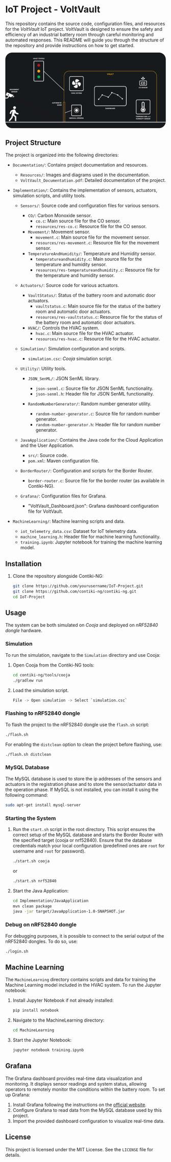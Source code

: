 # IoT Project - VoltVault
This repository contains the source code, configuration files, and resources for the *VoltVault* IoT project. VoltVault is designed to ensure the safety and efficiency of an industrial battery room through careful monitoring and automated responses. This README will guide you through the structure of the repository and provide instructions on how to get started.

![VoltVault Use Case](Documentation/Resources/use_case.png)

## Project Structure

The project is organized into the following directories:

- `Documentation/`: Contains project documentation and resources.
  - `Resources/`: Images and diagrams used in the documentation.
  - `VoltVault_Documentation.pdf`: Detailed documentation of the project.

- `Implementation/`: Contains the implementation of sensors, actuators, simulation scripts, and utility tools.
  
  - `Sensors/`: Source code and configuration files for various sensors.
    - `CO/`: Carbon Monoxide sensor.
      - `co.c`: Main source file for the CO sensor.
      - `resources/res-co.c`: Resource file for the CO sensor.
    - `Movement/`: Movement sensor.
      - `movement.c`: Main source file for the movement sensor.
      - `resources/res-movement.c`: Resource file for the movement sensor.
    - `TemperatureAndHumidity/`: Temperature and Humidity sensor.
      - `temperatureandhumidity.c`: Main source file for the temperature and humidity sensor.
      - `resources/res-temperatureandhumidity.c`: Resource file for the temperature and humidity sensor.
  
  - `Actuators/`: Source code for various actuators.
    - `VaultStatus/`: Status of the battery room and automatic door actuators.
      - `vaultstatus.c`: Main source file for the status of the battery room and automatic door actuators.
      - `resources/res-vaultstatus.c`: Resource file for the status of the battery room and automatic door actuators.
    - `HVAC/`: Controls the HVAC system.
      - `hvac.c`: Main source file for the HVAC actuator.
      - `resources/res-hvac.c`: Resource file for the HVAC actuator.
  
  - `Simulation/`: Simulation configuration and scripts.
    - `simulation.csc`: *Cooja* simulation script.
  
  - `Utility/`: Utility tools.

    - `JSON_SenML/`: JSON SenML library.
      - `json-senml.c`: Source file for JSON SenML functionality.
      - `json-senml.h`: Header file for JSON SenML functionality.

    - `RandomNumberGenerator/`: Random number generator utility.
      - `random-number-generator.c`: Source file for random number generator.
      - `random-number-generator.h`: Header file for random number generator.

  - `JavaApplication/`: Contains the Java code for the Cloud Application and the User Application.
    - `src/`: Source code.
    - `pom.xml`: Maven configuration file.

  - `BorderRouter/`: Configuration and scripts for the Border Router.
    - `border-router.c`: Source file for the border router (as available in Contiki-NG).

  - `Grafana/`: Configuration files for Grafana.
    - "VoltVault_Dashboard.json": Grafana dashboard configuration file for VoltVault.
  
- `MachineLearning/`: Machine learning scripts and data.
  - `iot_telemetry_data.csv`: Dataset for IoT telemetry data.
  - `machine_learning.h`: Header file for machine learning functionality.
  - `training.ipynb`: Jupyter notebook for training the machine learning model.
  
## Installation

1. Clone the repository alongside Contiki-NG:
    ```bash
    git clone https://github.com/yourusername/IoT-Project.git
    git clone https://github.com/contiki-ng/contiki-ng.git
    cd IoT-Project
    ```

## Usage

The system can be both simulated on *Cooja* and deployed on *nRF52840 dongle* hardware.

### Simulation

To run the simulation, navigate to the `Simulation` directory and use Cooja:

1. Open Cooja from the Contiki-NG tools:
    ```bash
    cd contiki-ng/tools/cooja
    ./gradlew run
    ```
2. Load the simulation script.
    ```bash
    File -> Open simulation -> Select `simulation.csc`
    ```

### Flashing to nRF52840 dongle

To flash the project to the nRF52840 dongle use the `flash.sh` script:
  ```bash
  ./flash.sh
  ```   
For enabling the `distclean` option to clean the project before flashing, use:
  ```bash
  ./flash.sh distclean
  ```

### MySQL Database

The MySQL database is used to store the ip addresses of the sensors and actuators in the registration phase and to store the sensor/actuator data in the operation phase. If MySQL is not installed, you can install it using the following command:
  ```bash
  sudo apt-get install mysql-server
  ```

### Starting the System

1. Run the `start.sh` script in the root directory. This script ensures the correct setup of the MySQL database and starts the Border Router with the specified target (cooja or nrf52840). Ensure that the database credentials match your local configuration (predefined ones are `root` for username and `root` for password).
    ```bash
    ./start.sh cooja
    ```
    or
    ```bash
    ./start.sh nrf52840
    ```

2. Start the Java Application:
    ```bash
    cd Implementation/JavaApplication
    mvn clean package
    java -jar target/JavaApplication-1.0-SNAPSHOT.jar 
    ```

### Debug on nRF52840 dongle

For debugging purposes, it is possible to connect to the serial output of the nRF52840 dongles. To do so, use:
  ```bash
  ./login.sh
  ```

## Machine Learning

The `MachineLearning` directory contains scripts and data for training the Machine Learning model included in the HVAC system. To run the Jupyter notebook:

1. Install Jupyter Notebook if not already installed:
    ```bash
    pip install notebook
    ```
2. Navigate to the MachineLearning directory:
    ```bash
    cd MachineLearning
    ```
3. Start the Jupyter Notebook:
    ```bash
    jupyter notebook training.ipynb
    ```

## Grafana

The Grafana dashboard provides real-time data visualization and monitoring. It displays sensor readings and system status, allowing operators to remotely monitor the conditions within the battery room. To set up Grafana:

1. Install Grafana following the instructions on the [official website](https://grafana.com/get).
2. Configure Grafana to read data from the MySQL database used by this project.
3. Import the provided dashboard configuration to visualize real-time data.

## License

This project is licensed under the MIT License. See the `LICENSE` file for details.
